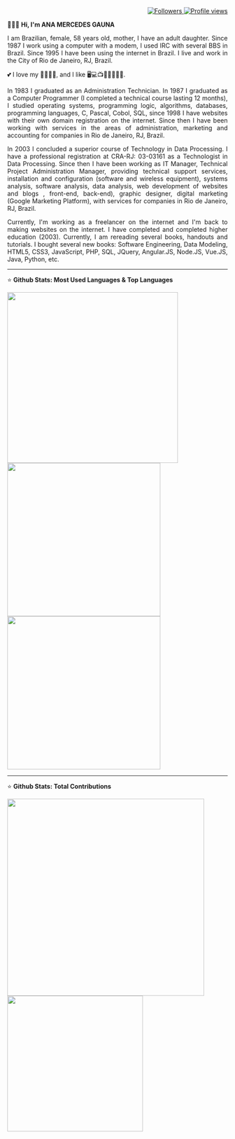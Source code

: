 <div align="right">   
<a href="https://github.com/amgauna/">
<img src="https://img.shields.io/github/followers/amgauna?label=follow&style=social&link=https://www.github.com/amgauna/" 
 title="Follow me" alt="Followers" /> 
</a> 
<a href="https://github.com/amgauna">
<img src="https://komarev.com/ghpvc/?username=amgauna&label=Profile%20views&color=0e75b6&style=flat-square&color=yellow&link=https://www.github.com/amgauna/" title="Profile views" alt="Profile views" /> 
</a>
</div>

👩🏻‍💻 <b> Hi, I'm ANA MERCEDES GAUNA </b>

<div class="col-1" wight="50%" align="justify"> 
 
I am Brazilian, female, 58 years old, mother, I have an adult daughter. Since 1987 I work using a computer with a modem, I used IRC with several BBS in Brazil. Since 1995 I have been using the internet in Brazil. I live and work in the City of Rio de Janeiro, RJ, Brazil.

💕 I love my 👧🏻🐶😺, and I like 🖥️💻📺🎦🎸🍔🍕🍰.

In 1983 I graduated as an Administration Technician. In 1987 I graduated as a Computer Programmer (I completed a technical course lasting 12 months), I studied operating systems, programming logic, algorithms, databases, programming languages, C, Pascal, Cobol, SQL, since 1998 I have websites with their own domain registration on the internet. Since then I have been working with services in the areas of administration, marketing and accounting for companies in Rio de Janeiro, RJ, Brazil.

In 2003 I concluded a superior course of Technology in Data Processing. I have a professional registration at CRA-RJ: 03-03161 as a Technologist in Data Processing. Since then I have been working as IT Manager, Technical Project Administration Manager, providing technical support services, installation and configuration (software and wireless equipment), systems analysis, software analysis, data analysis, web development of websites and blogs , front-end, back-end), graphic designer, digital marketing (Google Marketing Platform), with services for companies in Rio de Janeiro, RJ, Brazil.

Currently, I'm working as a freelancer on the internet and I'm back to making websites on the internet. I have completed and completed higher education (2003). Currently, I am rereading several books, handouts and tutorials. I bought several new books: Software Engineering, Data Modeling, HTML5, CSS3, JavaScript, PHP, SQL, JQuery, Angular.JS, Node.JS, Vue.JS, Java, Python, etc.
</div>

---
⭐ <b> Github Stats: Most Used Languages & Top Languages </b>

<div class="top-left"> 
<a href="https://github.com/amgauna/github-readme-stats" />
<img width="390" height="auto" align="left" src="https://github-readme-stats.vercel.app/api/top-langs?username=amgauna&layout=compact&langs_count=30&card_width=320" /> </a>
</div>

<div class="top-right">
<a href="https://github.com/amgauna/github-readme-stats" />
<img width="350" height="auto" align="top" src="https://github-profile-summary-cards.vercel.app/api/cards/repos-per-language?&langs_count=30&username=amgauna&theme=default" /> </a>
<a href="https://github.com/amgauna/github-readme-stats" />
<img width="350" height="auto" align="top" src="https://github-profile-summary-cards.vercel.app/api/cards/most-commit-language?&langs_count=30&username=amgauna&theme=default" /> </a>
</div> 


---
⭐ <b> Github Stats: Total Contributions </b>

<div class="right"> 
<a href="https://github.com/amgauna/github-readme-stats" />
<img width="450" height="auto" align="center" src="https://github-readme-streak-stats.herokuapp.com/?user=amgauna&theme=default" /> </a>  
<a href="https://github.com/amgauna/github-readme-stats" />
<img width="310" height="auto" align="center" src="https://github-profile-summary-cards.vercel.app/api/cards/stats?&langs_count=30&username=amgauna&theme=default" /> </a>
</div> 
